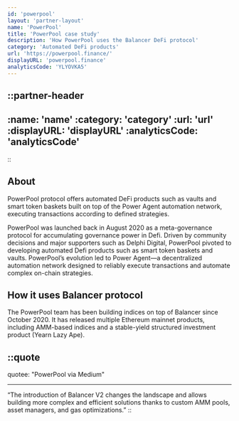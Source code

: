 ```yaml
---
id: 'powerpool'
layout: 'partner-layout'
name: 'PowerPool'
title: 'PowerPool case study'
description: 'How PowerPool uses the Balancer DeFi protocol'
category: 'Automated DeFi products'
url: 'https://powerpool.finance/'
displayURL: 'powerpool.finance'
analyticsCode: 'YLYOVKA5'
---
```


::partner-header
---
:name: 'name'
:category: 'category'
:url: 'url'
:displayURL: 'displayURL'
:analyticsCode: 'analyticsCode'
---
::

## About

PowerPool protocol offers automated DeFi products such as vaults and smart token baskets built on top of the Power Agent automation network, executing transactions according to defined strategies.

PowerPool was launched back in August 2020 as a meta-governance protocol for accumulating governance power in Defi. Driven by community decisions and major supporters such as Delphi Digital, PowerPool pivoted to developing automated Defi products such as smart token baskets and vaults. PowerPool’s evolution led to Power Agent—a decentralized automation network designed to reliably execute transactions and automate complex on-chain strategies.

## How it uses Balancer protocol

The PowerPool team has been building indices on top of Balancer since October 2020. It has released multiple Ethereum mainnet products, including AMM-based indices and a stable-yield structured investment product (Yearn Lazy Ape).


::quote
---

quotee: "PowerPool via Medium"

---
“The introduction of Balancer V2 changes the landscape and allows building more complex and efficient solutions thanks to custom AMM pools, asset managers, and gas optimizations.”
::
